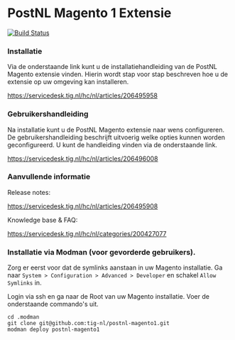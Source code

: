 # PostNL Magento 1 Extensie

[![Build Status](https://travis-ci.org/tig-nl/postnl-magento1.svg?branch=master)](https://travis-ci.org/tig-nl/postnl-magento1)

### Installatie 

Via de onderstaande link kunt u de installatiehandleiding van de PostNL Magento extensie vinden. Hierin wordt stap voor stap beschreven hoe u de extensie op uw omgeving kan installeren.

https://servicedesk.tig.nl/hc/nl/articles/206495958

### Gebruikershandleiding

Na installatie kunt u de PostNL Magento extensie naar wens configureren. De gebruikershandleiding beschrijft uitvoerig welke opties kunnen worden geconfigureerd. U kunt de handleiding vinden via de onderstaande link.

https://servicedesk.tig.nl/hc/nl/articles/206496008

### Aanvullende informatie

Release notes:

https://servicedesk.tig.nl/hc/nl/articles/206495908

Knowledge base & FAQ:

https://servicedesk.tig.nl/hc/nl/categories/200427077

### Installatie via Modman (voor gevorderde gebruikers).

Zorg er eerst voor dat de symlinks aanstaan in uw Magento installatie.
Ga naar ``System > Configuration > Advanced > Developer`` en schakel ``Allow Symlinks`` in.

Login via ssh en ga naar de Root van uw Magento installatie. Voer de onderstaande commando's uit.

````
cd .modman
git clone git@github.com:tig-nl/postnl-magento1.git
modman deploy postnl-magento1
````
